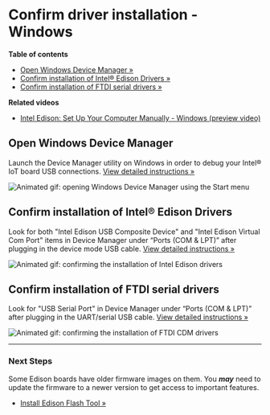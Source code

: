 # Confirm driver installation - Windows 


**Table of contents**

* [Open Windows Device Manager »](#open-windows-device-manager)
* [Confirm installation of Intel® Edison Drivers »](#confirm-installation-of-intel-edison-drivers)
* [Confirm installation of FTDI serial drivers »](#confirm-installation-of-ftdi-serial-drivers)


**Related videos**

* [Intel Edison: Set Up Your Computer Manually - Windows (preview video)](https://drive.google.com/open?id=0B6gHgawzKtxCbUxicmpBc2JZSmM&authuser=0)


## Open Windows Device Manager

Launch the Device Manager utility on Windows in order to debug your Intel® IoT board USB connections. [View detailed instructions »](details-open_device_manager.md)

![Animated gif: opening Windows Device Manager using the Start menu](images/open_device_manager-animated.gif)


## Confirm installation of Intel® Edison Drivers

Look for both "Intel Edison USB Composite Device" and "Intel Edison Virtual Com Port" items in Device Manager under “Ports (COM & LPT)” after plugging in the device mode USB cable. [View detailed instructions »](details-confirm_edison_drivers.md)

![Animated gif: confirming the installation of Intel Edison drivers](images/confirm_edison_drivers-animated.gif)


## Confirm installation of FTDI serial drivers

Look for "USB Serial Port" in Device Manager under “Ports (COM & LPT)” after plugging in the UART/serial USB cable. [View detailed instructions »](details-confirm_ftdi_cdm_drivers.md)

![Animated gif: confirming the installation of FTDI CDM drivers](images/confirm_ftdi_cdm_drivers-animated.gif)


---

### Next Steps

Some Edison boards have older firmware images on them. You **_may_** need to update the firmware to a newer version to get access to important features.

* [Install Edison Flash Tool »](/flash_firmware/windows_install.md)

